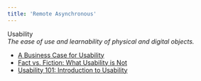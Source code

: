 ```yaml
---
title: 'Remote Asynchronous'
---
```


Usability  
_The ease of use and learnability of physical and digital objects._

*   [A Business Case for Usability](http://www.userfocus.co.uk/articles/usabilitybenefits.html)  
*   [Fact vs. Fiction: What Usability is Not](http://www.uxbooth.com/articles/fact-vs-fiction-what-usability-is-not/)  
*   [Usability 101: Introduction to Usability](http://www.nngroup.com/articles/usability-101-introduction-to-usability/)  
